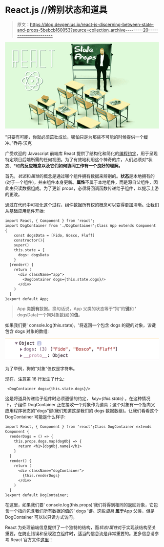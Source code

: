 # React.js //辨别状态和道具

> 原文：<https://blog.devgenius.io/react-js-discerning-between-state-and-props-5bebcb160053?source=collection_archive---------20----------------------->

![](img/c6aeec7bae5e9cff1d6f050f66ef2acd.png)

“只要有可能，你就必须茁壮成长，哪怕只是为那些不可能的时候提供一个缓冲。”乔丹·沃克

广受欢迎的 Javascript 前端库 React 提供了结构化和简化的[编程约定](https://en.wikipedia.org/wiki/Coding_conventions)，用于呈现特定项目后端所需的任何视图。为了有效地利用这个神奇的库，人们必须对*状态、*和**的反应概念以及它们如何协同工作有一个良好的理解。**

首先，*状态*和*属性*的概念是通过哪个组件拥有数据来辨别的。**状态**是本地拥有的(对于一个组件)，并由组件本身更新。**属性**不属于本地组件，而是源自父组件，因此由只读数据组成。为了更新 props，必须将回调函数传递给子组件，以提示上游的更改。

通过在代码中可视化这个过程，组件数据所有权的概念可以变得更加清晰。让我们从基础应用组件开始:

```
import React, { Component } from 'react';
import DogContainer from './DogContainer';Class App extends Component {
    const dogsData = [Fido, Bosco, Fluff]
    constructor(){
    super()
    this.state = {
      dogs: dogsData
    }
  }render() {
    return (
      <div className="app">
        <DogContainer dogs={this.state.dogs}/>
      </div>
    )
  }
}export default App;
```

> App 类**拥有**数据。换句话说，App 父类的状态等于“狗”的**键**和 **'** dogsData(一个狗对象数组)的**值**。

如果我们要' console.log(this.state)，'将返回一个包含 dogs 的键的对象，该键包含 dogs 对象的数组:

![](img/e1058250659617ffc49e8c759266e6bb.png)

为了举例，狗的“对象”仅仅是字符串。

现在，注意第 16 行发生了什么:

```
 <DogContainer dogs={this.state.dogs}/>
```

这是将道具传递给子组件时必须遵循的约定， *key={this.state}* 。在这种情况下，子组件 DogContainer 正在接收一个对象作为道具；这个对象有一个指向父应用程序状态的“dogs”键(我们知道这是我们的 dogs 数据数组)。让我们看看这个 DogContainer 可能是什么样子:

```
import React, { Component } from 'react';Class DogContainer extends Component {
  renderDogs = () => {
    this.props.dogs.map(dogObj => {
      return <h1>{dogObj.name}</h1>
    }
  }
  render() {
    return (
      <div className="dogContainer">
        {this.renderDogs}
      </div>
    )
  }
}export default DogContainer;
```

在这里，如果我们要' console.log(this.props)'我们将得到相同的返回对象，它包含一个指向包含我们所有数据的值的' dogs '键。这些*道具* **属于**App 父类，但是 DogContainer 可以以只读方式访问。

React 为处理前端信息提供了一个独特的结构，而*状态/属性*对于实现该结构至关重要。在防止错误和呈现独立组件时，适当的信息流是非常重要的。更多信息请参考 React 官方文件[这里](https://reactjs.org/docs/faq-state.html)！
